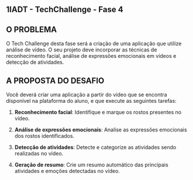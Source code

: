 ## **1IADT - TechChallenge - Fase 4**

## O PROBLEMA

O Tech Challenge desta fase será a criação de uma aplicação que utilize análise de vídeo. O seu projeto deve incorporar as técnicas de reconhecimento facial, análise de expressões emocionais em vídeos e detecção de atividades.

## A PROPOSTA DO DESAFIO

Você deverá criar uma aplicação a partir do vídeo que se encontra disponível na plataforma do aluno, e que execute as seguintes tarefas:

1. **Reconhecimento facial**: Identifique e marque os rostos presentes no vídeo.

2. **Análise de expressões emocionais**: Analise as expressões emocionais dos rostos identificados.

3. **Detecção de atividades**: Detecte e categorize as atividades sendo realizadas no vídeo.

4. **Geração de resumo**: Crie um resumo automático das principais atividades e emoções detectadas no vídeo.

